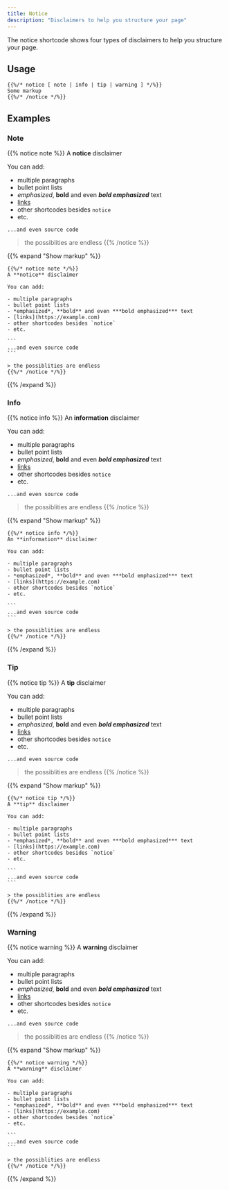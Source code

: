 ```yaml
---
title: Notice
description: "Disclaimers to help you structure your page"
---
```


The notice shortcode shows four types of disclaimers to help you structure your page.

## Usage

````
{{%/* notice [ note | info | tip | warning ] */%}}
Some markup
{{%/* /notice */%}}
````

## Examples
### Note

{{% notice note %}}
A **notice** disclaimer

You can add:

- multiple paragraphs
- bullet point lists
- *emphasized*, **bold** and even ***bold emphasized*** text
- [links](https://example.com)
- other shortcodes besides `notice`
- etc.

```
...and even source code
```

> the possiblities are endless
{{% /notice %}}

{{% expand "Show markup" %}}
````
{{%/* notice note */%}}
A **notice** disclaimer

You can add:

- multiple paragraphs
- bullet point lists
- *emphasized*, **bold** and even ***bold emphasized*** text
- [links](https://example.com)
- other shortcodes besides `notice`
- etc.

```
...and even source code
```

> the possiblities are endless
{{%/* /notice */%}}
````
{{% /expand %}}

### Info

{{% notice info %}}
An **information** disclaimer

You can add:

- multiple paragraphs
- bullet point lists
- *emphasized*, **bold** and even ***bold emphasized*** text
- [links](https://example.com)
- other shortcodes besides `notice`
- etc.

```
...and even source code
```

> the possiblities are endless
{{% /notice %}}

{{% expand "Show markup" %}}
````
{{%/* notice info */%}}
An **information** disclaimer

You can add:

- multiple paragraphs
- bullet point lists
- *emphasized*, **bold** and even ***bold emphasized*** text
- [links](https://example.com)
- other shortcodes besides `notice`
- etc.

```
...and even source code
```

> the possiblities are endless
{{%/* /notice */%}}
````
{{% /expand %}}

### Tip

{{% notice tip %}}
A **tip** disclaimer

You can add:

- multiple paragraphs
- bullet point lists
- *emphasized*, **bold** and even ***bold emphasized*** text
- [links](https://example.com)
- other shortcodes besides `notice`
- etc.

```
...and even source code
```

> the possiblities are endless
{{% /notice %}}

{{% expand "Show markup" %}}
````
{{%/* notice tip */%}}
A **tip** disclaimer

You can add:

- multiple paragraphs
- bullet point lists
- *emphasized*, **bold** and even ***bold emphasized*** text
- [links](https://example.com)
- other shortcodes besides `notice`
- etc.

```
...and even source code
```

> the possiblities are endless
{{%/* /notice */%}}
````
{{% /expand %}}

### Warning

{{% notice warning %}}
A **warning** disclaimer

You can add:

- multiple paragraphs
- bullet point lists
- *emphasized*, **bold** and even ***bold emphasized*** text
- [links](https://example.com)
- other shortcodes besides `notice`
- etc.

```
...and even source code
```

> the possiblities are endless
{{% /notice %}}

{{% expand "Show markup" %}}
````
{{%/* notice warning */%}}
A **warning** disclaimer

You can add:

- multiple paragraphs
- bullet point lists
- *emphasized*, **bold** and even ***bold emphasized*** text
- [links](https://example.com)
- other shortcodes besides `notice`
- etc.

```
...and even source code
```

> the possiblities are endless
{{%/* /notice */%}}
````
{{% /expand %}}
